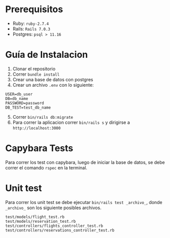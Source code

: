 # Prerequisitos
- Ruby: `ruby-2.7.4`
- Rails: `Rails 7.0.3`
- Postgres: `psql > 11.16`

# Guía de Instalacion

1. Clonar el repositorio
2. Correr `bundle install`
3. Crear una base de datos con postgres
4. Crear un archivo `.env` con lo siguiente:

```
USER=db_user
DB=db_name
PASSWORD=password
DB_TEST=test_db_name
```
5. Correr `bin/rails db:migrate`
6. Para correr la aplicacion correr `bin/rails s` y dirigirse a `http://localhost:3000`

# Capybara Tests

Para correr los test con capybara, luego de iniciar la base de datos, se debe correr el comando ```rspec``` en la terminal.

# Unit test

Para correr los unit test se debe ejecutar `bin/rails test _archivo_`, donde `_archivo_` son los siguiente posibles archivos.

```
test/models/flight_test.rb
test/models/reservation_test.rb
test/controllers/flights_controller_test.rb
test/controllers/reservations_controller_test.rb
```
